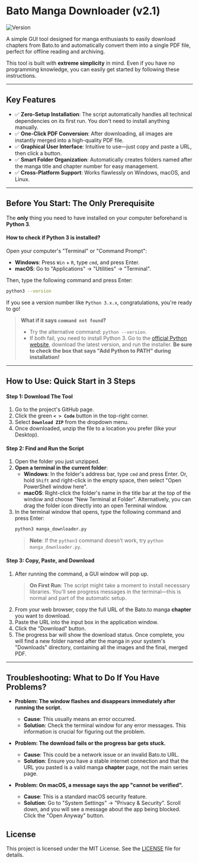 # Bato Manga Downloader (v2.1)

![Version](https://img.shields.io/badge/version-2.1.0-blue)

A simple GUI tool designed for manga enthusiasts to easily download chapters from Bato.to and automatically convert them into a single PDF file, perfect for offline reading and archiving.

This tool is built with **extreme simplicity** in mind. Even if you have no programming knowledge, you can easily get started by following these instructions.

---

## Key Features

-   ✅ **Zero-Setup Installation**: The script automatically handles all technical dependencies on its first run. You don't need to install anything manually.
-   ✅ **One-Click PDF Conversion**: After downloading, all images are instantly merged into a high-quality PDF file.
-   ✅ **Graphical User Interface**: Intuitive to use—just copy and paste a URL, then click a button.
-   ✅ **Smart Folder Organization**: Automatically creates folders named after the manga title and chapter number for easy management.
-   ✅ **Cross-Platform Support**: Works flawlessly on Windows, macOS, and Linux.

---

## Before You Start: The Only Prerequisite

The **only** thing you need to have installed on your computer beforehand is **Python 3**.

#### How to check if Python 3 is installed?

Open your computer's "Terminal" or "Command Prompt":
-   **Windows**: Press `Win` + `R`, type `cmd`, and press Enter.
-   **macOS**: Go to "Applications" -> "Utilities" -> "Terminal".

Then, type the following command and press Enter:
```bash
python3 --version
```
If you see a version number like `Python 3.x.x`, congratulations, you're ready to go!

> **What if it says `command not found`?**
> - Try the alternative command: `python --version`.
> - If both fail, you need to install Python 3. Go to the [official Python website](https://www.python.org/downloads/), download the latest version, and run the installer. **Be sure to check the box that says "Add Python to PATH" during installation!**

---

## How to Use: Quick Start in 3 Steps

#### Step 1: Download The Tool

1.  Go to the project's GitHub page.
2.  Click the green **`< > Code`** button in the top-right corner.
3.  Select **`Download ZIP`** from the dropdown menu.
4.  Once downloaded, unzip the file to a location you prefer (like your Desktop).

#### Step 2: Find and Run the Script

1.  Open the folder you just unzipped.
2.  **Open a terminal in the current folder**:
    -   **Windows**: In the folder's address bar, type `cmd` and press Enter. Or, hold `Shift` and right-click in the empty space, then select "Open PowerShell window here".
    -   **macOS**: Right-click the folder's name in the title bar at the top of the window and choose "New Terminal at Folder". Alternatively, you can drag the folder icon directly into an open Terminal window.
3.  In the terminal window that opens, type the following command and press Enter:
    ```bash
    python3 manga_downloader.py
    ```
    > **Note**: If the `python3` command doesn't work, try `python manga_downloader.py`.

#### Step 3: Copy, Paste, and Download

1.  After running the command, a GUI window will pop up.
    > **On First Run**: The script might take a moment to install necessary libraries. You'll see progress messages in the terminal—this is normal and part of the automatic setup.
2.  From your web browser, copy the full URL of the Bato.to manga **chapter** you want to download.
3.  Paste the URL into the input box in the application window.
4.  Click the "Download" button.
5.  The progress bar will show the download status. Once complete, you will find a new folder named after the manga in your system's "Downloads" directory, containing all the images and the final, merged PDF.

---

## Troubleshooting: What to Do If You Have Problems?

-   **Problem: The window flashes and disappears immediately after running the script.**
    -   **Cause**: This usually means an error occurred.
    -   **Solution**: Check the terminal window for any error messages. This information is crucial for figuring out the problem.

-   **Problem: The download fails or the progress bar gets stuck.**
    -   **Cause**: This could be a network issue or an invalid Bato.to URL.
    -   **Solution**: Ensure you have a stable internet connection and that the URL you pasted is a valid manga **chapter** page, not the main series page.

-   **Problem: On macOS, a message says the app "cannot be verified".**
    -   **Cause**: This is a standard macOS security feature.
    -   **Solution**: Go to "System Settings" -> "Privacy & Security". Scroll down, and you will see a message about the app being blocked. Click the "Open Anyway" button.

## License

This project is licensed under the MIT License. See the [LICENSE](LICENSE) file for details.
